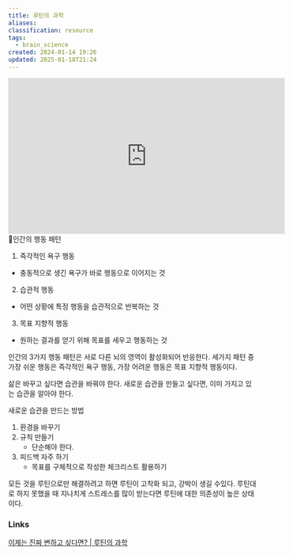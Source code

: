 ```yaml
---
title: 루틴의 과학
aliases: 
classification: resource
tags:
  - brain_science
created: 2024-01-14 19:26
updated: 2025-01-18T21:24
---
```

<iframe width="560" height="315" src="https://www.youtube.com/embed/KjY6OPRbht0?si=p80oYdkZ0HqCmgin" title="YouTube video player" frameborder="0" allow="accelerometer; autoplay; clipboard-write; encrypted-media; gyroscope; picture-in-picture; web-share" allowfullscreen></iframe>
인간의 행동 패턴

1. 즉각적인 욕구 행동
- 충동적으로 생긴 욕구가 바로 행동으로 이어지는 것

2. 습관적 행동
- 어떤 상황에 특정 행동을 습관적으로 반복하는 것

3. 목표 지향적 행동
- 원하는 결과를 얻기 위해 목표를 세우고 행동하는 것

인간의 3가지 행동 패턴은 서로 다른 뇌의 영역이 활성화되어 반응한다.
세가지 패턴 중 가장 쉬운 행동은 즉각적인 욕구 행동, 가장 어려운 행동은 목표 지향적 행동이다.

삶은 바꾸고 싶다면 습관을 바꿔야 한다.
새로운 습관을 만들고 싶다면, 이미 가지고 있는 습관을 알아야 한다.

새로운 습관을 만드는 방법
1. 환경을 바꾸기
2. 규칙 만들기
	- 단순해야 한다.
3. 피드백 자주 하기
	- 목표를 구체적으로 작성한 체크리스트 활용하기

모든 것을 루틴으로만 해결하려고 하면 루틴이 고착화 되고, 강박이 생길 수있다.
루틴대로 하지 못했을 때 지나치게 스트레스를 많이 받는다면 루틴에 대한 의존성이 높은 상태이다.

### Links

[이제는 진짜 변하고 싶다면? | 루틴의 과학](https://www.youtube.com/watch?v=KjY6OPRbht0&list=WL&index=12&t=61s)
